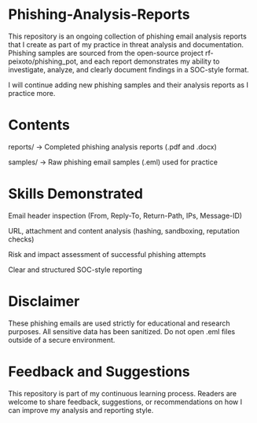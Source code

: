 # Phishing-Analysis-Reports
This repository is an ongoing collection of phishing email analysis reports that I create as part of my practice in threat analysis and documentation. Phishing samples are sourced from the open-source project rf-peixoto/phishing_pot, and each report demonstrates my ability to investigate, analyze, and clearly document findings in a SOC-style format.

I will continue adding new phishing samples and their analysis reports as I practice more.

# Contents
reports/ → Completed phishing analysis reports (.pdf and .docx)

samples/ → Raw phishing email samples (.eml) used for practice

# Skills Demonstrated
Email header inspection (From, Reply-To, Return-Path, IPs, Message-ID)

URL, attachment and content analysis (hashing, sandboxing, reputation checks)

Risk and impact assessment of successful phishing attempts

Clear and structured SOC-style reporting

# Disclaimer
These phishing emails are used strictly for educational and research purposes. All sensitive data has been sanitized. Do not open .eml files outside of a secure environment.

# Feedback and Suggestions
This repository is part of my continuous learning process. Readers are welcome to share feedback, suggestions, or recommendations on how I can improve my analysis and reporting style.
